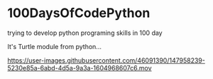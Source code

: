 # 100DaysOfCodePython
trying to develop python programing skills in 100 day

It's Turtle module from python...

https://user-images.githubusercontent.com/46091390/147958239-5230e85a-6abd-4d5a-9a3a-1604968607c6.mov


